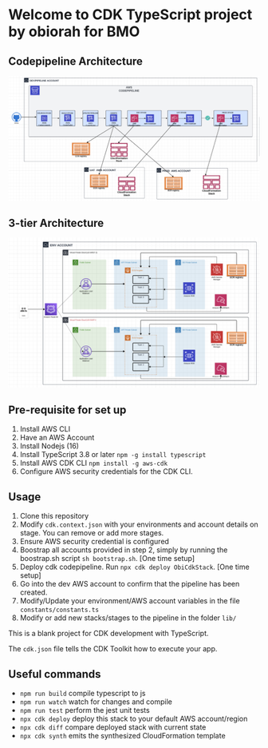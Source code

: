 # Welcome to CDK TypeScript project by obiorah for BMO

## Codepipeline Architecture
![cdk codepipeline architecture architecture](assets/codepipeline_architecture.png)

## 3-tier Architecture
![3-tier application architecture](assets/app_architecture.png)

## Pre-requisite for set up
1. Install AWS CLI
2. Have an AWS Account
3. Install Nodejs (16)
4. Install TypeScript 3.8 or later `npm -g install typescript`
5. Install AWS CDK CLI `npm install -g aws-cdk`
6. Configure AWS security credentials for the CDK CLI.

## Usage
1. Clone this repository
2. Modify `cdk.context.json` with your environments and account details on stage. You can remove or add more stages.
3. Ensure AWS security credential is configured
4. Boostrap all accounts provided in step 2, simply by running the boostrap.sh script `sh bootstrap.sh`. [One time setup]
5. Deploy cdk codepipeline. Run `npx cdk deploy ObiCdkStack`. [One time setup]
6. Go into the dev AWS account to confirm that the pipeline has been created.
7. Modify/Update your environment/AWS account variables in the file `constants/constants.ts`
7. Modify or add new stacks/stages to the pipeline in the folder `lib/`







This is a blank project for CDK development with TypeScript.

The `cdk.json` file tells the CDK Toolkit how to execute your app.

## Useful commands

* `npm run build`   compile typescript to js
* `npm run watch`   watch for changes and compile
* `npm run test`    perform the jest unit tests
* `npx cdk deploy`  deploy this stack to your default AWS account/region
* `npx cdk diff`    compare deployed stack with current state
* `npx cdk synth`   emits the synthesized CloudFormation template


